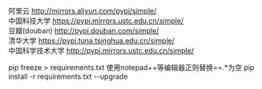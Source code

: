 阿里云 http://mirrors.aliyun.com/pypi/simple/  
中国科技大学 https://pypi.mirrors.ustc.edu.cn/simple/  
豆瓣(douban) http://pypi.douban.com/simple/  
清华大学 https://pypi.tuna.tsinghua.edu.cn/simple/   
中国科学技术大学 http://pypi.mirrors.ustc.edu.cn/simple/  


pip freeze > requirements.txt
使用notepad++等编辑器正则替换==.*为空
pip install -r requirements.txt --upgrade